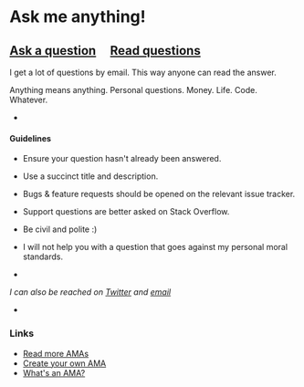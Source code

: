 # Ask me anything!

## [Ask a question](../../issues/new) &nbsp;&nbsp;&nbsp; [Read questions](../../issues?q=is%3Aissue+is%3Aclosed)

I get a lot of questions by email. This way anyone can read the answer.

Anything means anything. Personal questions. Money. Life. Code. Whatever.

-

#### Guidelines

- Ensure your question hasn't already been answered.
- Use a succinct title and description.
- Bugs & feature requests should be opened on the relevant issue tracker.
- Support questions are better asked on Stack Overflow.
- Be civil and polite :)
- I will not help you with a question that goes against my personal moral standards.

-

*I can also be reached on [Twitter](https://twitter.com/creationix) and [email](mailto:tim+ama@creationix.com)*

-

### Links

- [Read more AMAs](https://github.com/sindresorhus/amas)
- [Create your own AMA](../../fork)
- [What's an AMA?](https://en.wikipedia.org/wiki/Reddit#IAmA_and_AMA)

